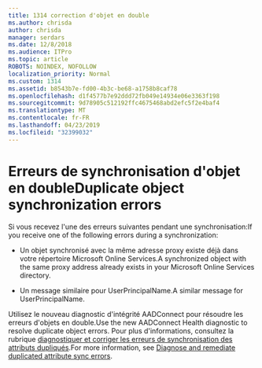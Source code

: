 ```yaml
---
title: 1314 correction d'objet en double
ms.author: chrisda
author: chrisda
manager: serdars
ms.date: 12/8/2018
ms.audience: ITPro
ms.topic: article
ROBOTS: NOINDEX, NOFOLLOW
localization_priority: Normal
ms.custom: 1314
ms.assetid: b8543b7e-fd00-4b3c-be68-a1758b8caf78
ms.openlocfilehash: d1f4577b7e92ddd72fb049e14934e06e3363f198
ms.sourcegitcommit: 9d78905c512192ffc4675468abd2efc5f2e4baf4
ms.translationtype: MT
ms.contentlocale: fr-FR
ms.lasthandoff: 04/23/2019
ms.locfileid: "32399032"
---
```

# <a name="duplicate-object-synchronization-errors"></a><span data-ttu-id="60dd8-102">Erreurs de synchronisation d'objet en double</span><span class="sxs-lookup"><span data-stu-id="60dd8-102">Duplicate object synchronization errors</span></span>

<span data-ttu-id="60dd8-103">Si vous recevez l'une des erreurs suivantes pendant une synchronisation:</span><span class="sxs-lookup"><span data-stu-id="60dd8-103">If you receive one of the following errors during a synchronization:</span></span>

- <span data-ttu-id="60dd8-104">Un objet synchronisé avec la même adresse proxy existe déjà dans votre répertoire Microsoft Online Services.</span><span class="sxs-lookup"><span data-stu-id="60dd8-104">A synchronized object with the same proxy address already exists in your Microsoft Online Services directory.</span></span>

- <span data-ttu-id="60dd8-105">Un message similaire pour UserPrincipalName.</span><span class="sxs-lookup"><span data-stu-id="60dd8-105">A similar message for UserPrincipalName.</span></span>

<span data-ttu-id="60dd8-106">Utilisez le nouveau diagnostic d'intégrité AADConnect pour résoudre les erreurs d'objets en double.</span><span class="sxs-lookup"><span data-stu-id="60dd8-106">Use the new AADConnect Health diagnostic to resolve duplicate object errors.</span></span> <span data-ttu-id="60dd8-107">Pour plus d'informations, consultez la rubrique [diagnostiquer et corriger les erreurs de synchronisation des attributs dupliqués](https://docs.microsoft.com/azure/active-directory/hybrid/how-to-connect-health-diagnose-sync-errors).</span><span class="sxs-lookup"><span data-stu-id="60dd8-107">For more information, see [Diagnose and remediate duplicated attribute sync errors](https://docs.microsoft.com/azure/active-directory/hybrid/how-to-connect-health-diagnose-sync-errors).</span></span>
